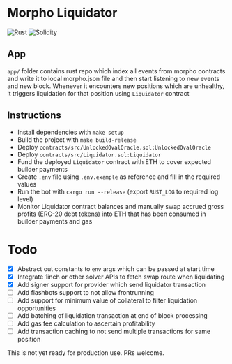 # Morpho Liquidator
![Rust](https://github.com/etherhood/Liquidator-Morpho/workflows/Rust/badge.svg)
![Solidity](https://github.com/etherhood/Liquidator-Morpho/workflows/Solidity/badge.svg)

## App
`app/` folder contains rust repo which index all events from morpho contracts and write it to local morpho.json file and then start listening to new events and new block. Whenever it encounters new positions which are unhealthy, it triggers liquidation for that position using `Liquidator` contract 

## Instructions
- Install dependencies with `make setup`
- Build the project with `make build-release`
- Deploy `contracts/src/UnlockedOvalOracle.sol:UnlockedOvalOracle`
- Deploy `contracts/src/Liquidator.sol:Liquidator`
- Fund the deployed `Liquidator` contract with ETH to cover expected builder payments
- Create `.env` file using `.env.example` as reference and fill in the required values
- Run the bot with `cargo run --release` (export `RUST_LOG` to required log level)
- Monitor Liquidator contract balances and manually swap accrued gross profits (ERC-20 debt tokens) into ETH that has been consumed in builder payments and gas

# Todo
- [x] Abstract out constants to `env` args which can be passed at start time
- [x] Integrate 1inch or other solver APIs to fetch swap route when liquidating
- [x] Add signer support for provider which send liquidator transaction
- [ ] Add flashbots support to not allow frontrunning
- [ ] Add support for minimum value of collateral to filter liquidation opportunities
- [ ] Add batching of liquidation transaction at end of block processing
- [ ] Add gas fee calculation to ascertain profitability
- [ ] Add transaction caching to not send multiple transactions for same position

This is not yet ready for production use. PRs welcome.